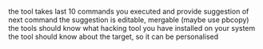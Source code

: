 the tool takes last 10 commands you executed and provide suggestion of next command 
the suggestion is editable, mergable (maybe use pbcopy)
the tools should know what hacking tool you have installed on your system
the tool should know about the target, so it can be personalised
